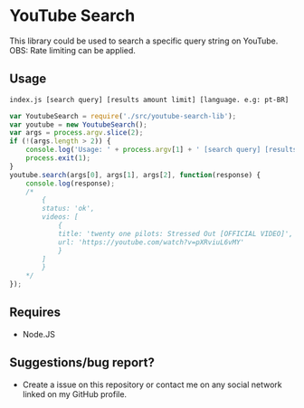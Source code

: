# YouTube Search
This library could be used to search a specific query string on YouTube. OBS: Rate limiting can be applied.


## Usage
```bash
index.js [search query] [results amount limit] [language. e.g: pt-BR]
```

```javascript
var YoutubeSearch = require('./src/youtube-search-lib');
var youtube = new YoutubeSearch();
var args = process.argv.slice(2);
if (!(args.length > 2)) {
    console.log('Usage: ' + process.argv[1] + ' [search query] [results amount limit] [language (pt-BR)]');
    process.exit(1);
}
youtube.search(args[0], args[1], args[2], function(response) {
    console.log(response);
    /*
        {
        status: 'ok',
        videos: [
            {
            title: 'twenty one pilots: Stressed Out [OFFICIAL VIDEO]',
            url: 'https://youtube.com/watch?v=pXRviuL6vMY'
            }
        ]
        }
    */
});
```

## Requires
- Node.JS

## Suggestions/bug report?
- Create a issue on this repository or contact me on any social network linked on my GitHub profile.
